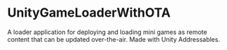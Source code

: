 # UnityGameLoaderWithOTA
A loader application for deploying and loading mini games as remote content that can be updated over-the-air. Made with Unity Addressables.

